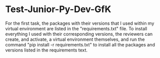 # Test-Junior-Py-Dev-GfK

For the first task, the packages with their versions that I used within my virtual environment are listed in the "requirements.txt" file. To install everything I used with their corresponding versions, the reviewers can create, and activate, a virtual environment themselves, and run the command "pip install -r requirements.txt" to install all the packages and versions listed in the requirements text.
